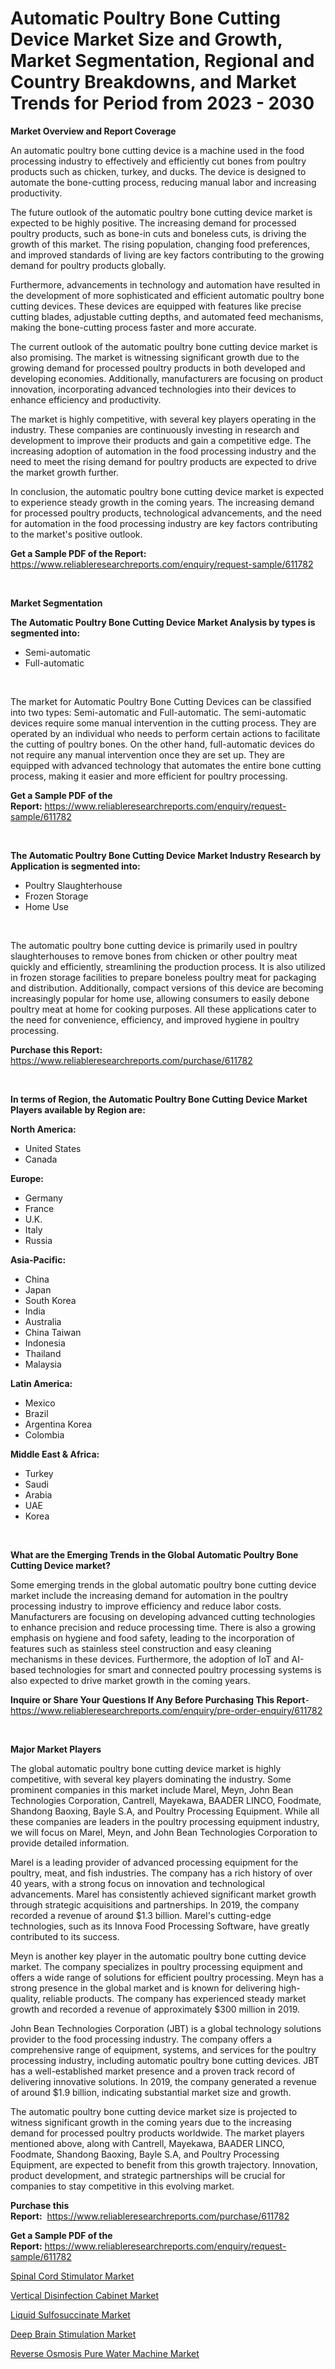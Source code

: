 <p><h1>Automatic Poultry Bone Cutting Device Market Size and Growth, Market Segmentation, Regional and Country Breakdowns, and Market Trends for Period from 2023 -  2030</h1></p><p><strong>Market Overview and Report Coverage</strong></p>
<p><p>An automatic poultry bone cutting device is a machine used in the food processing industry to effectively and efficiently cut bones from poultry products such as chicken, turkey, and ducks. The device is designed to automate the bone-cutting process, reducing manual labor and increasing productivity.</p><p>The future outlook of the automatic poultry bone cutting device market is expected to be highly positive. The increasing demand for processed poultry products, such as bone-in cuts and boneless cuts, is driving the growth of this market. The rising population, changing food preferences, and improved standards of living are key factors contributing to the growing demand for poultry products globally.</p><p>Furthermore, advancements in technology and automation have resulted in the development of more sophisticated and efficient automatic poultry bone cutting devices. These devices are equipped with features like precise cutting blades, adjustable cutting depths, and automated feed mechanisms, making the bone-cutting process faster and more accurate.</p><p>The current outlook of the automatic poultry bone cutting device market is also promising. The market is witnessing significant growth due to the growing demand for processed poultry products in both developed and developing economies. Additionally, manufacturers are focusing on product innovation, incorporating advanced technologies into their devices to enhance efficiency and productivity.</p><p>The market is highly competitive, with several key players operating in the industry. These companies are continuously investing in research and development to improve their products and gain a competitive edge. The increasing adoption of automation in the food processing industry and the need to meet the rising demand for poultry products are expected to drive the market growth further.</p><p>In conclusion, the automatic poultry bone cutting device market is expected to experience steady growth in the coming years. The increasing demand for processed poultry products, technological advancements, and the need for automation in the food processing industry are key factors contributing to the market's positive outlook.</p></p>
<p><strong>Get a Sample PDF of the Report:</strong> <a href="https://www.reliableresearchreports.com/enquiry/request-sample/611782">https://www.reliableresearchreports.com/enquiry/request-sample/611782</a></p>
<p>&nbsp;</p>
<p><strong>Market Segmentation</strong></p>
<p><strong>The Automatic Poultry Bone Cutting Device Market Analysis by types is segmented into:</strong></p>
<p><ul><li>Semi-automatic</li><li>Full-automatic</li></ul></p>
<p>&nbsp;</p>
<p><p>The market for Automatic Poultry Bone Cutting Devices can be classified into two types: Semi-automatic and Full-automatic. The semi-automatic devices require some manual intervention in the cutting process. They are operated by an individual who needs to perform certain actions to facilitate the cutting of poultry bones. On the other hand, full-automatic devices do not require any manual intervention once they are set up. They are equipped with advanced technology that automates the entire bone cutting process, making it easier and more efficient for poultry processing.</p></p>
<p><strong>Get a Sample PDF of the Report:</strong>&nbsp;<a href="https://www.reliableresearchreports.com/enquiry/request-sample/611782">https://www.reliableresearchreports.com/enquiry/request-sample/611782</a></p>
<p>&nbsp;</p>
<p><strong>The Automatic Poultry Bone Cutting Device Market Industry Research by Application is segmented into:</strong></p>
<p><ul><li>Poultry Slaughterhouse</li><li>Frozen Storage</li><li>Home Use</li></ul></p>
<p>&nbsp;</p>
<p><p>The automatic poultry bone cutting device is primarily used in poultry slaughterhouses to remove bones from chicken or other poultry meat quickly and efficiently, streamlining the production process. It is also utilized in frozen storage facilities to prepare boneless poultry meat for packaging and distribution. Additionally, compact versions of this device are becoming increasingly popular for home use, allowing consumers to easily debone poultry meat at home for cooking purposes. All these applications cater to the need for convenience, efficiency, and improved hygiene in poultry processing.</p></p>
<p><strong>Purchase this Report:</strong>&nbsp; <a href="https://www.reliableresearchreports.com/purchase/611782">https://www.reliableresearchreports.com/purchase/611782</a></p>
<p>&nbsp;</p>
<p><strong>In terms of Region, the Automatic Poultry Bone Cutting Device Market Players available by Region are:</strong></p>
<p>
    <p> <strong> North America: </strong>
        <ul>
            <li>United States</li>
            <li>Canada</li>
        </ul>
        </p> 
    <p> <strong> Europe: </strong>
        <ul>
            <li>Germany</li>
            <li>France</li>
            <li>U.K.</li>
            <li>Italy</li>
            <li>Russia</li>
        </ul>
        </p> 
    <p> <strong> Asia-Pacific: </strong>
        <ul>
            <li>China</li>
            <li>Japan</li>
            <li>South Korea</li>
            <li>India</li>
            <li>Australia</li>
            <li>China Taiwan</li>
            <li>Indonesia</li>
            <li>Thailand</li>
            <li>Malaysia</li>
        </ul>
        </p> 
    <p> <strong> Latin America: </strong>
        <ul>
            <li>Mexico</li>
            <li>Brazil</li>
            <li>Argentina Korea</li>
            <li>Colombia</li>
        </ul>
        </p> 
    <p> <strong> Middle East & Africa: </strong>
        <ul>
            <li>Turkey</li>
            <li>Saudi</li>
            <li>Arabia</li>
            <li>UAE</li>
            <li>Korea</li>
        </ul>
    </p>
    </p>
<p>&nbsp;</p>
<p><strong>What are the Emerging Trends in the Global Automatic Poultry Bone Cutting Device market?</strong></p>
<p><p>Some emerging trends in the global automatic poultry bone cutting device market include the increasing demand for automation in the poultry processing industry to improve efficiency and reduce labor costs. Manufacturers are focusing on developing advanced cutting technologies to enhance precision and reduce processing time. There is also a growing emphasis on hygiene and food safety, leading to the incorporation of features such as stainless steel construction and easy cleaning mechanisms in these devices. Furthermore, the adoption of IoT and AI-based technologies for smart and connected poultry processing systems is also expected to drive market growth in the coming years.</p></p>
<p><strong>Inquire or Share Your Questions If Any Before Purchasing This Report</strong>- <a href="https://www.reliableresearchreports.com/enquiry/pre-order-enquiry/611782">https://www.reliableresearchreports.com/enquiry/pre-order-enquiry/611782</a></p>
<p>&nbsp;</p>
<p><strong>Major Market Players</strong></p>
<p><p>The global automatic poultry bone cutting device market is highly competitive, with several key players dominating the industry. Some prominent companies in this market include Marel, Meyn, John Bean Technologies Corporation, Cantrell, Mayekawa, BAADER LINCO, Foodmate, Shandong Baoxing, Bayle S.A, and Poultry Processing Equipment. While all these companies are leaders in the poultry processing equipment industry, we will focus on Marel, Meyn, and John Bean Technologies Corporation to provide detailed information.</p><p>Marel is a leading provider of advanced processing equipment for the poultry, meat, and fish industries. The company has a rich history of over 40 years, with a strong focus on innovation and technological advancements. Marel has consistently achieved significant market growth through strategic acquisitions and partnerships. In 2019, the company recorded a revenue of around $1.3 billion. Marel's cutting-edge technologies, such as its Innova Food Processing Software, have greatly contributed to its success.</p><p>Meyn is another key player in the automatic poultry bone cutting device market. The company specializes in poultry processing equipment and offers a wide range of solutions for efficient poultry processing. Meyn has a strong presence in the global market and is known for delivering high-quality, reliable products. The company has experienced steady market growth and recorded a revenue of approximately $300 million in 2019.</p><p>John Bean Technologies Corporation (JBT) is a global technology solutions provider to the food processing industry. The company offers a comprehensive range of equipment, systems, and services for the poultry processing industry, including automatic poultry bone cutting devices. JBT has a well-established market presence and a proven track record of delivering innovative solutions. In 2019, the company generated a revenue of around $1.9 billion, indicating substantial market size and growth.</p><p>The automatic poultry bone cutting device market size is projected to witness significant growth in the coming years due to the increasing demand for processed poultry products worldwide. The market players mentioned above, along with Cantrell, Mayekawa, BAADER LINCO, Foodmate, Shandong Baoxing, Bayle S.A, and Poultry Processing Equipment, are expected to benefit from this growth trajectory. Innovation, product development, and strategic partnerships will be crucial for companies to stay competitive in this evolving market.</p></p>
<p><strong>Purchase this Report:</strong>&nbsp;&nbsp;<a href="https://www.reliableresearchreports.com/purchase/611782">https://www.reliableresearchreports.com/purchase/611782</a></p>
<p></p>
<p><strong>Get a Sample PDF of the Report:</strong>&nbsp;<a href="https://www.reliableresearchreports.com/enquiry/request-sample/611782">https://www.reliableresearchreports.com/enquiry/request-sample/611782</a></p>
<p><p><a href="https://medium.com/@gussiehauck/spinal-cord-stimulator-market-size-cagr-trends-2024-2030-209ce26b50c9">Spinal Cord Stimulator Market</a></p><p><a href="https://www.linkedin.com/pulse/vertical-disinfection-cabinet-market-size-share-global-phxmf/">Vertical Disinfection Cabinet Market</a></p><p><a href="https://github.com/castoriffic/Market-Research-Report-List-1/blob/main/liquid-sulfosuccinate-market.md">Liquid Sulfosuccinate Market</a></p><p><a href="https://medium.com/@odellernser/deep-brain-stimulation-market-size-cagr-trends-2024-2030-dd2fbad75d73">Deep Brain Stimulation Market</a></p><p><a href="https://www.linkedin.com/pulse/reverse-osmosis-pure-water-machine-market-challenges-opportunities-i6kgf/">Reverse Osmosis Pure Water Machine Market</a></p></p>